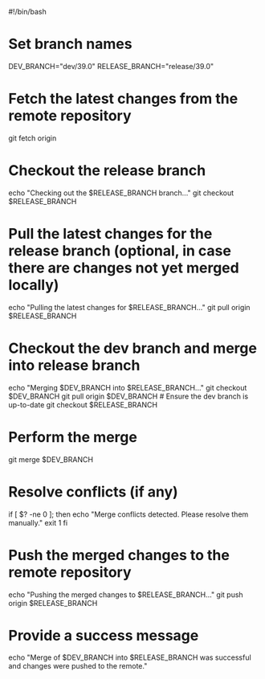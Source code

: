 #!/bin/bash

# Set branch names
DEV_BRANCH="dev/39.0"
RELEASE_BRANCH="release/39.0"

# Fetch the latest changes from the remote repository
git fetch origin

# Checkout the release branch
echo "Checking out the $RELEASE_BRANCH branch..."
git checkout $RELEASE_BRANCH

# Pull the latest changes for the release branch (optional, in case there are changes not yet merged locally)
echo "Pulling the latest changes for $RELEASE_BRANCH..."
git pull origin $RELEASE_BRANCH

# Checkout the dev branch and merge into release branch
echo "Merging $DEV_BRANCH into $RELEASE_BRANCH..."
git checkout $DEV_BRANCH
git pull origin $DEV_BRANCH  # Ensure the dev branch is up-to-date
git checkout $RELEASE_BRANCH

# Perform the merge
git merge $DEV_BRANCH

# Resolve conflicts (if any)
if [ $? -ne 0 ]; then
    echo "Merge conflicts detected. Please resolve them manually."
    exit 1
fi

# Push the merged changes to the remote repository
echo "Pushing the merged changes to $RELEASE_BRANCH..."
git push origin $RELEASE_BRANCH

# Provide a success message
echo "Merge of $DEV_BRANCH into $RELEASE_BRANCH was successful and changes were pushed to the remote."
